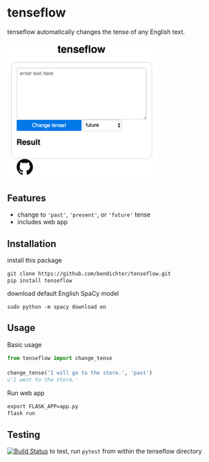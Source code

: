 # tenseflow
tenseflow automatically changes the tense of any English text.

<img src="static/screenshot.png" width="350">

## Features
- change to `'past'`, `'present'`, or `'future'` tense
- includes web app


## Installation
install this package
```
git clone https://github.com/bendichter/tenseflow.git
pip install tenseflow
```
download default English SpaCy model
```
sudo python -m spacy download en
```


## Usage
Basic usage
```python
from tenseflow import change_tense

change_tense('I will go to the store.', 'past')
u'I went to the store.'
```

Run web app
```
export FLASK_APP=app.py
flask run
```

## Testing
[![Build Status](https://travis-ci.org/bendichter/tenseflow?branch=master)](https://travis-ci.org/bendichter/tenseflow)
to test, run `pytest` from within the tenseflow directory
